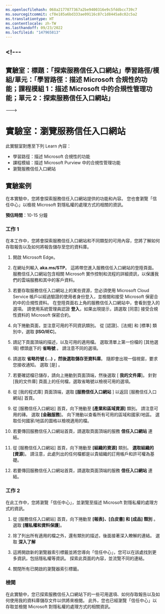 ```yaml
---
ms.openlocfilehash: 068a2177077367a2be9400316e9c5fddbcc739c7
ms.sourcegitcommit: cf0e185a6bd333ae09116c87c1d8445a8c02c5a2
ms.translationtype: HT
ms.contentlocale: zh-TW
ms.lasthandoff: 09/23/2022
ms.locfileid: "147965813"
---
```

<a name="---"></a><!---
---
實驗室：標題：「探索服務信任入口網站」學習路徑/模組/單元：「學習路徑：描述 Microsoft 合規性的功能；課程模組 1：描述 Microsoft 中的合規性管理功能；單元 2：探索服務信任入口網站」
---
--->

# <a name="lab-explore-the-service-trust-portal"></a>實驗室：瀏覽服務信任入口網站

此實驗室對應至下列 Learn 內容：

- 學習路徑：描述 Microsoft 合規性的功能
- 課程模組：描述 Microsoft Purview 中的合規性管理功能
- 瀏覽服務信任入口網站

## <a name="lab-scenario"></a>實驗案例

在本實驗中，您將會探索服務信任入口網站提供的功能和內容。 您也會瀏覽「信任中心」以檢視 Microsoft 對隱私權的處理方式的相關的資訊。

**預估時間**：10-15 分鐘

### <a name="task-1"></a>工作 1

在本工作中，您將會探索服務信任入口網站和不同類型的可用內容，您將了解如何存取報告以及如何將報告儲存至您的資料庫。

1. 開啟 Microsoft Edge。

1. 在網址列輸入 **aka.ms/STP**。 這將帶您進入服務信任入口網站的登陸頁面。 服務信任入口網站包含相關 Microsoft 實作控制和流程的詳細資訊，以保護我們的雲端服務和其中的客戶資料。

1. 若要存取服務信任入口網站上的某些資源，您必須使用 Microsoft Cloud Service 帳戶以經過驗證的使用者身份登入，並檢閱和接受 Microsoft 保密合約中的合規性資料。 在登陸頁面右上角的服務信任入口網站中，會看到登入的選項。  請使用系統管理員認證 **登入**，如果出現提示，請選取 [同意] 接受合規性資料的 Microsoft 保密合約。

1. 向下捲動頁面，並注意可用的不同資訊類別。 從 [認證]、[法規] 和 [標準] 類別中，選取 **[ISO/IEC**]。

1. 請記下頁面頂端的描述，以及可用的適用檔。  選取清單上第一份檔的 [其他選項] 標頭底下的 **省略號** 。  請注意不同的選項。

1. 請選取 **省略符號 (...) ，然後選取儲存至資料庫**。  隨即會出現一個視窗，要求您接收通知。 選取 [是]  。

1. 若要確認檔已儲存，請向上捲動到頁面頂端，然後選取 [ **我的文件庫**]。  針對 [我的文件庫] 頁面上的任何檔，選取省略號以檢視可用的選項。

1. 從 [我的程式庫] 頁面頂端，選取 **[服務信任入口網站** ] 以返回 [服務信任入口網站] 首頁。

1. 從 [服務信任入口網站] 首頁，向下捲動至 **[產業和區域資源]** 類別。  請注意可用的磚。  選取 **[金融服務**]。  向下捲動以查看所有可用的區域和國家/地區。  選取任何國家/地區的圖格以檢視適用的檔。

1. 若要傳回服務信任入口網站首頁，請選取頁面頂端的服務 **信任入口網站** 連結。

1. 從 [服務信任入口網站] 首頁，向下捲動至 **[組織的資源]** 類別。 **選取組織的 [資源**]。  請注意，此處列出的任何檔都是以貴組織的訂用帳戶和許可權為基礎。

1. 若要傳回服務信任入口網站首頁，請選取頁面頂端的服務 **信任入口網站** 連結。

### <a name="task-2"></a>工作 2

在此工作中，您將瀏覽「信任中心」，並瀏覽至描述 Microsoft 對隱私權的處理方式的資訊。

1. 從 [服務信任入口網站] 首頁，向下捲動至 **[報表]、[白皮書] 和 [成品] 類別** 。 選取 **[隱私權和資料保護**]。  

1. 除了列出所有適用的檔之外，還有類別的描述，後面接著深入瞭解的連結。  選取 **深入了解**

1. 這將開啟新的瀏覽器索引標籤並將您導向「信任中心」，您可以在該處找到更多資訊，包括隱私權等資訊。 探索此頁面的內容，並流覽不同的連結。

1. 關閉所有已開啟的瀏覽器索引標籤。

### <a name="review"></a>檢閱

在此實驗中，您已探索服務信任入口網站下的一些可用選項、如何存取報告以及如何使用我的資料庫儲存文件以供將來檢閱。  此外，您也已經瀏覽「信任中心」以存取並檢閱 Microsoft 對隱私權的處理方式的相關資訊。
